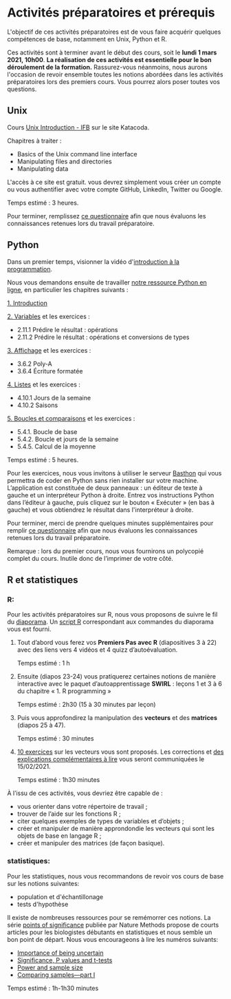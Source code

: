 # Activités préparatoires et prérequis

L'objectif de ces activités préparatoires est de vous faire acquérir quelques compétences de base, notamment en Unix, Python et R. 

Ces activités sont à terminer avant le début des cours, soit le **lundi 1 mars 2021, 10h00**. **La réalisation de ces activités est essentielle pour le bon déroulement de la formation.** Rassurez-vous néanmoins, nous aurons l'occasion de revoir ensemble toutes les notions abordées dans les activités préparatoires lors des premiers cours. Vous pourrez alors poser toutes vos questions.

## Unix

Cours [Unix Introduction - IFB](https://www.katacoda.com/ifb-elixirfr/courses/ifb-unix) sur le site Katacoda.

Chapitres à traiter :

- Basics of the Unix command line interface
- Manipulating files and directories
- Manipulating data

L'accès à ce site est gratuit. vous devrez simplement vous créer un compte ou vous authentifier avec votre compte GitHub, LinkedIn, Twitter ou Google.

Temps estimé : 3 heures.

Pour terminer, remplissez [ce questionnaire](https://forms.gle/NBJNgW4ERoqJHC7y8) afin que nous évaluons les connaissances retenues lors du travail préparatoire.


## Python

Dans un premier temps, visionner la vidéo d'[introduction à la programmation](https://www.youtube.com/watch?v=N9URJ4yVuGA).

Nous vous demandons ensuite de travailler [notre ressource Python en ligne](https://python.sdv.univ-paris-diderot.fr/), en particulier les chapitres suivants :

[1. Introduction](https://python.sdv.univ-paris-diderot.fr/01_introduction/)

[2. Variables](https://python.sdv.univ-paris-diderot.fr/02_variables/) et les exercices :

- 2.11.1 Prédire le résultat : opérations
- 2.11.2 Prédire le résultat : opérations et conversions de types

[3. Affichage](https://python.sdv.univ-paris-diderot.fr/03_affichage/) et les exercices :

- 3.6.2 Poly-A
- 3.6.4 Écriture formatée

[4. Listes](https://python.sdv.univ-paris-diderot.fr/04_listes/) et les exercices :

- 4.10.1 Jours de la semaine
- 4.10.2 Saisons

[5. Boucles et comparaisons](https://python.sdv.univ-paris-diderot.fr/05_boucles_comparaisons/) et les exercices :

- 5.4.1. Boucle de base
- 5.4.2. Boucle et jours de la semaine
- 5.4.5. Calcul de la moyenne

Temps estimé : 5 heures.

Pour les exercices, nous vous invitons à utiliser le serveur [Basthon](https://console.basthon.fr/) qui vous permettra de coder en Python sans rien installer sur votre machine. L’application est constituée de deux panneaux : un éditeur de texte à gauche et un interpréteur Python à droite. Entrez vos instructions Python dans l’éditeur à gauche, puis cliquez sur le bouton « Exécuter » (en bas à gauche) et vous obtiendrez le résultat dans l'interpréteur à droite.

Pour terminer, merci de prendre quelques minutes supplémentaires pour remplir [ce questionnaire](https://forms.gle/gy4TWvSX62kCA4m59) afin que nous évaluons les connaissances retenues lors du travail préparatoire.

Remarque : lors du premier cours, nous vous fournirons un polycopié complet du cours. Inutile donc de l’imprimer de votre côté.


## R et statistiques

### R:

Pour les activités préparatoires sur R, nous vous proposons de suivre le fil du [diaporama](prerequis_diaporama_r.pdf). Un [script R](prerequis_script.R) correspondant aux commandes du diaporama vous est fourni.

1. Tout d’abord vous ferez vos **Premiers Pas avec R** (diapositives 3 à 22) avec des liens vers 4 vidéos et 4 quizz d’autoévaluation.

    Temps estimé : 1 h

2. Ensuite (diapos 23-24) vous pratiquerez certaines notions de manière interactive avec le paquet d’autoapprentissage **SWIRL** : leçons 1 et 3 à 6 du chapitre « 1. R programming »

    Temps estimé : 2h30 (15 à 30 minutes par leçon)

3. Puis vous approfondirez la manipulation des **vecteurs** et des **matrices** (diapos 25 à 47).

    Temps estimé : 30 minutes

4. [10 exercices](prerequis_exercices_r.pdf) sur les vecteurs vous sont proposés. Les corrections et <u>des explications complémentaires à lire</u> vous seront communiquées le 15/02/2021.

    Temps estimé : 1h30 minutes
     <!--[Corrections](prerequis_corrections.R)--> 

À l’issu de ces activités, vous devriez être capable de :
- vous orienter dans votre répertoire de travail ;
- trouver de l’aide sur les fonctions R ;
- citer quelques exemples de types de variables et d’objets ;
- créer et manipuler de manière approndondie les vecteurs qui sont les objets de base en langage R ;
- créer et manipuler des matrices (de façon basique).

<!--Merci de remplir [ce questionnaire]() afin d'auto-évaluer vos connaissances retenues lors du travail préparatoire.--> 


### statistiques:

Pour les statistiques, nous vous recommandons de revoir vos cours de base sur les notions suivantes:
- population et d'échantillonage
- tests d'hypothèse

Il existe de nombreuses ressources pour se remémorrer ces notions. La série [points of significance](https://www.nature.com/collections/qghhqm/pointsofsignificance) publiée par Nature Methods propose de courts articles pour les biologistes débutants en statistiques et nous semble un bon point de départ. Nous vous encourageons à lire les numéros suivants:
- [Importance of being uncertain](https://www.nature.com/articles/nmeth.2613)
- [Significance, P values and t-tests](https://www.nature.com/articles/nmeth.2698)
- [Power and sample size](https://www.nature.com/articles/nmeth.2738)
- [Comparing samples—part I](https://www.nature.com/articles/nmeth.2858)
<!--Voici également quelques diapositives, reprenant des illustrations de cette série "points of significance" avec les principaux points à avoir en tête avant de démarrer le DU Bii.--> 

 Temps estimé : 1h-1h30 minutes
 
<!--Pour finir, pouvez-vous s'il vous plaît remplir ce court [questionnaire]() d'auto-évaluation sur les concepts de base en statistiques.--> 
